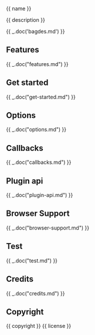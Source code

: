 {{ name }}

{{ description }}

{{ _.doc('bagdes.md') }}

## Features
{{ _.doc("features.md") }}

## Get started
{{ _.doc("get-started.md") }}

## Options
{{ _.doc("options.md") }}

## Callbacks
{{ _.doc("callbacks.md") }}

## Plugin api
{{ _.doc("plugin-api.md") }}

## Browser Support
{{ _.doc("browser-support.md") }}

## Test
{{ _.doc("test.md") }}

## Credits
{{ _.doc("credits.md") }}

## Copyright
{{ copyright }} {{ license }}
